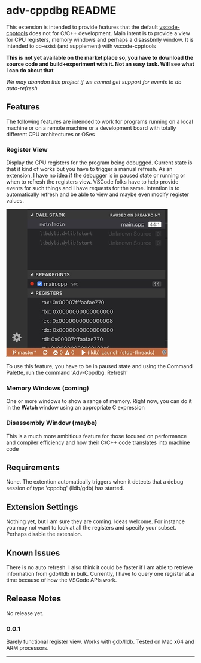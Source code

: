 # adv-cppdbg README

This extension is intended to provide features that the default [vscode-cpptools](https://marketplace.visualstudio.com/items?itemName=ms-vscode.cpptools) does not for C/C++ development. Main intent is to provide a view for CPU registers, memory windows and perhaps a disassbmly window. It is intended to co-exist (and supplement) with vscode-cpptools

**This is not yet available on the market place so, you have to download the source code and build+experiment with it. Not an easy task. Will see what I can do about that**

*We may abandon this project if we cannot get support for events to do auto-refresh*

## Features

The following features are intended to work for programs running on a local machine or on a remote machine or a development board with totally different CPU architectures or OSes

### Register View

Display the CPU registers for the program being debugged. Current state is that it kind of works but you have to trigger a manual refresh. As an extension, I have no idea if the debugger is in paused state or running or when to refresh the registers view. VSCode folks have to help provide events for such things and I have requests for the same. Intention is to automatically refresh and be able to view and maybe even modify register values.

![Registers](images/regpanel.jpg)

To use this feature, you have to be in paused state and using the Command Palette, run the command 'Adv-Cppdbg: Refresh'

### Memory Windows (coming)

One or more windows to show a range of memory. Right now, you can do it in the **Watch** window using an appropriate C expression

### Disassembly Window (maybe)

This is a much more ambitious feature for those focused on performance and compiler efficiency and how their C/C++ code translates into machine code

## Requirements

None. The extention automatically triggers when it detects that a debug session of type 'cppdbg' (lldb/gdb) has started.

## Extension Settings

Nothing yet, but I am sure they are coming. Ideas welcome. For instance you may not want to look at all the registers and specify your subset. Perhaps disable the extension.

## Known Issues

There is no auto refresh. I also think it could be faster if I am able to retrieve information from gdb/lldb in bulk. Currently, I have to query one register at a time because of how the VSCode APIs work.

## Release Notes

No release yet.

### 0.0.1

Barely functional register view. Works with gdb/lldb. Tested on Mac x64 and ARM processors.

-----------------------------------------------------------------------------------------------------------
